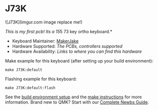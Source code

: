 # J73K

![J73K](imgur.com image replace me!)

*This is my first pcb! Its a 15*5 73 key ortho keyboard.*

* Keyboard Maintainer: [MakerJake](https://github.com/yourusername)
* Hardware Supported: *The PCBs, controllers supported*
* Hardware Availability: *Links to where you can find this hardware*

Make example for this keyboard (after setting up your build environment):

    make J73K:default

Flashing example for this keyboard:

    make J73K:default:flash

See the [build environment setup](https://docs.qmk.fm/#/getting_started_build_tools) and the [make instructions](https://docs.qmk.fm/#/getting_started_make_guide) for more information. Brand new to QMK? Start with our [Complete Newbs Guide](https://docs.qmk.fm/#/newbs).
